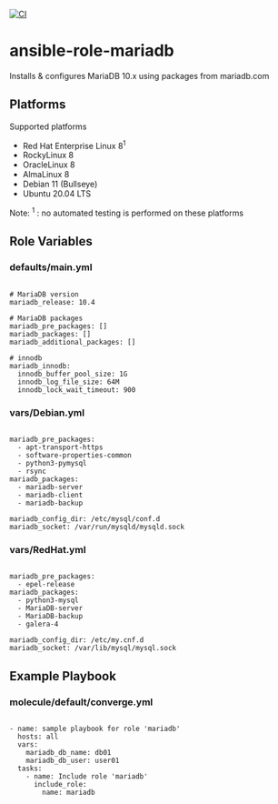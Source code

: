 [![CI](https://github.com/de-it-krachten/ansible-role-mariadb/workflows/CI/badge.svg?event=push)](https://github.com/de-it-krachten/ansible-role-mariadb/actions?query=workflow%3ACI)


# ansible-role-mariadb

Installs & configures MariaDB 10.x using packages from mariadb.com


## Platforms

Supported platforms

- Red Hat Enterprise Linux 8<sup>1</sup>
- RockyLinux 8
- OracleLinux 8
- AlmaLinux 8
- Debian 11 (Bullseye)
- Ubuntu 20.04 LTS

Note:
<sup>1</sup> : no automated testing is performed on these platforms

## Role Variables
### defaults/main.yml
<pre><code>
# MariaDB version
mariadb_release: 10.4

# MariaDB packages
mariadb_pre_packages: []
mariadb_packages: []
mariadb_additional_packages: []

# innodb
mariadb_innodb:
  innodb_buffer_pool_size: 1G
  innodb_log_file_size: 64M
  innodb_lock_wait_timeout: 900
</pre></code>

### vars/Debian.yml
<pre><code>
mariadb_pre_packages:
  - apt-transport-https
  - software-properties-common
  - python3-pymysql
  - rsync
mariadb_packages:
  - mariadb-server
  - mariadb-client
  - mariadb-backup

mariadb_config_dir: /etc/mysql/conf.d
mariadb_socket: /var/run/mysqld/mysqld.sock
</pre></code>

### vars/RedHat.yml
<pre><code>
mariadb_pre_packages:
  - epel-release
mariadb_packages:
  - python3-mysql
  - MariaDB-server
  - MariaDB-backup
  - galera-4

mariadb_config_dir: /etc/my.cnf.d
mariadb_socket: /var/lib/mysql/mysql.sock
</pre></code>



## Example Playbook
### molecule/default/converge.yml
<pre><code>
- name: sample playbook for role 'mariadb'
  hosts: all
  vars:
    mariadb_db_name: db01
    mariadb_db_user: user01
  tasks:
    - name: Include role 'mariadb'
      include_role:
        name: mariadb
</pre></code>
